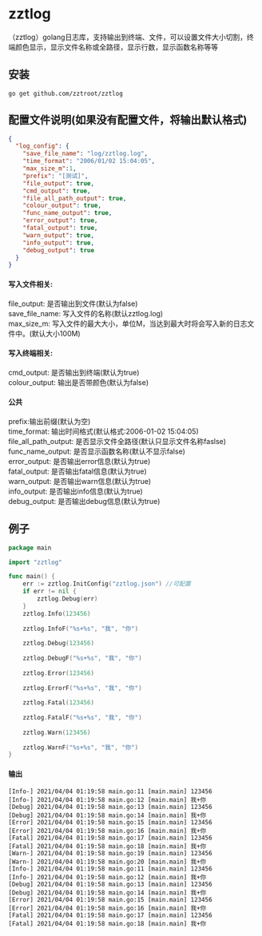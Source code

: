 # zztlog
（zztlog）golang日志库，支持输出到终端、文件，可以设置文件大小切割，终端颜色显示，显示文件名称或全路径，显示行数，显示函数名称等等

## 安装
```
go get github.com/zztroot/zztlog
```

## 配置文件说明(如果没有配置文件，将输出默认格式)
```json
{
  "log_config": {
    "save_file_name": "log/zztlog.log",
    "time_format": "2006/01/02 15:04:05",
    "max_size_m":1,
    "prefix": "[测试]",
    "file_output": true,
    "cmd_output": true,
    "file_all_path_output": true,
    "colour_output": true,
    "func_name_output": true,
    "error_output": true,
    "fatal_output": true,
    "warn_output": true,
    "info_output": true,
    "debug_output": true
  }
}
```
#### 写入文件相关:
file_output: 是否输出到文件(默认为false)  
save_file_name: 写入文件的名称(默认zztlog.log)  
max_size_m: 写入文件的最大大小，单位M，当达到最大时将会写入新的日志文件中。(默认大小100M)    

#### 写入终端相关:
cmd_output: 是否输出到终端(默认为true)  
colour_output: 输出是否带颜色(默认为false)  

#### 公共
prefix:输出前缀(默认为空)  
time_format: 输出时间格式(默认格式:2006-01-02 15:04:05)  
file_all_path_output: 是否显示文件全路径(默认只显示文件名称faslse)  
func_name_output: 是否显示函数名称(默认不显示false)  
error_output: 是否输出error信息(默认为true)  
fatal_output: 是否输出fatal信息(默认为true)  
warn_output: 是否输出warn信息(默认为true)  
info_output: 是否输出info信息(默认为true)  
debug_output: 是否输出debug信息(默认为true)  

## 例子
```go
package main

import "zztlog"

func main() {
	err := zztlog.InitConfig("zztlog.json") //可配置
	if err != nil {
		zztlog.Debug(err)
	}
	zztlog.Info(123456)
  
	zztlog.InfoF("%s+%s", "我", "你")
  
	zztlog.Debug(123456)
  
	zztlog.DebugF("%s+%s", "我", "你")
  
	zztlog.Error(123456)
  
	zztlog.ErrorF("%s+%s", "我", "你")
  
	zztlog.Fatal(123456)
  
	zztlog.FatalF("%s+%s", "我", "你")
  
	zztlog.Warn(123456)
  
	zztlog.WarnF("%s+%s", "我", "你")
}

```
#### 输出
```
[Info-] 2021/04/04 01:19:58 main.go:11 [main.main] 123456
[Info-] 2021/04/04 01:19:58 main.go:12 [main.main] 我+你
[Debug] 2021/04/04 01:19:58 main.go:13 [main.main] 123456
[Debug] 2021/04/04 01:19:58 main.go:14 [main.main] 我+你
[Error] 2021/04/04 01:19:58 main.go:15 [main.main] 123456
[Error] 2021/04/04 01:19:58 main.go:16 [main.main] 我+你
[Fatal] 2021/04/04 01:19:58 main.go:17 [main.main] 123456
[Fatal] 2021/04/04 01:19:58 main.go:18 [main.main] 我+你
[Warn-] 2021/04/04 01:19:58 main.go:19 [main.main] 123456
[Warn-] 2021/04/04 01:19:58 main.go:20 [main.main] 我+你
[Info-] 2021/04/04 01:19:58 main.go:11 [main.main] 123456
[Info-] 2021/04/04 01:19:58 main.go:12 [main.main] 我+你
[Debug] 2021/04/04 01:19:58 main.go:13 [main.main] 123456
[Debug] 2021/04/04 01:19:58 main.go:14 [main.main] 我+你
[Error] 2021/04/04 01:19:58 main.go:15 [main.main] 123456
[Error] 2021/04/04 01:19:58 main.go:16 [main.main] 我+你
[Fatal] 2021/04/04 01:19:58 main.go:17 [main.main] 123456
[Fatal] 2021/04/04 01:19:58 main.go:18 [main.main] 我+你
```


